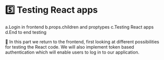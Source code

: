 # 5️⃣ Testing React apps
a.Login in frontend
b.props.children and proptypes
c.Testing React apps
d.End to end testing
     
📣 In this part we return to the frontend, first looking at different possibilities for testing the React code. We will also implement token based authentication which will enable users to log in to our application.
